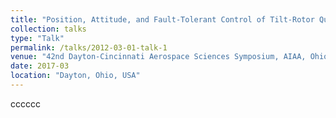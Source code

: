 ```yaml
---
title: "Position, Attitude, and Fault-Tolerant Control of Tilt-Rotor Quadcopter"
collection: talks
type: "Talk"
permalink: /talks/2012-03-01-talk-1
venue: "42nd Dayton-Cincinnati Aerospace Sciences Symposium, AIAA, Ohio, USA"
date: 2017-03
location: "Dayton, Ohio, USA"
---
```


cccccc
